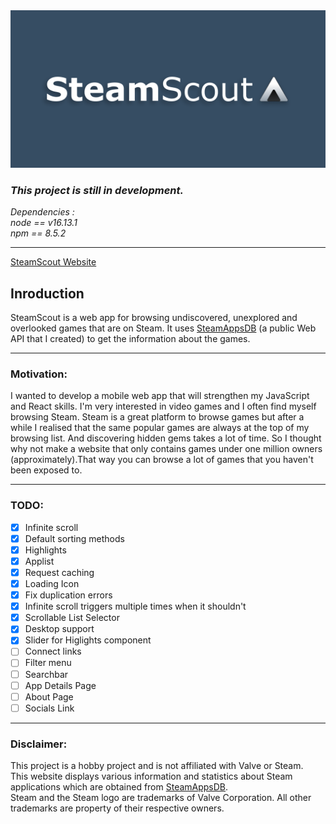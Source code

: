 <img src="./resources/github-banner.png" alt="steam-scout-github-banner" width="800" />

### *This project is still in development.*

*Dependencies :*<br>
*node == v16.13.1*<br>
*npm == 8.5.2*

***
[SteamScout Website](https://steam-scout.web.app/)

## Inroduction
SteamScout is a web app for browsing undiscovered, unexplored and overlooked games that are on Steam. 
It uses [SteamAppsDB](https://github.com/AhmetKaanGuney/steam-apps-db) (a public Web API that I created)
to get the information about the games.

***

### Motivation:

I wanted to develop a mobile web app that will strengthen my JavaScript
and React skills. I'm very interested in video games and I often find 
myself browsing Steam. Steam is a great platform to browse games but 
after a while I realised that the same popular games are always at the 
top of my browsing list. And discovering hidden gems takes a lot of 
time. So I thought why not make a website that only contains games under 
one million owners (approximately).That way you can browse a lot of 
games that you haven't been exposed to.

<hr>

### TODO:

- [x] Infinite scroll
- [x] Default sorting methods
- [x] Highlights
- [x] Applist
- [x] Request caching
- [x] Loading Icon
- [x] Fix duplication errors
- [x] Infinite scroll triggers multiple times when it shouldn't 
- [x] Scrollable List Selector
- [x] Desktop support
- [x] Slider for Higlights component
- [ ] Connect links
- [ ] Filter menu
- [ ] Searchbar
- [ ] App Details Page
- [ ] About Page
- [ ] Socials Link

<hr>

### Disclaimer:

This project is a hobby project and is not affiliated with Valve or Steam.<br>
This website displays various information and statistics about Steam <br>
applications which are obtained from [SteamAppsDB](https://github.com/AhmetKaanGuney/steam-apps-db).<br>
Steam and the Steam logo are trademarks of Valve Corporation. All other<br>
trademarks are property of their respective owners.<br>
